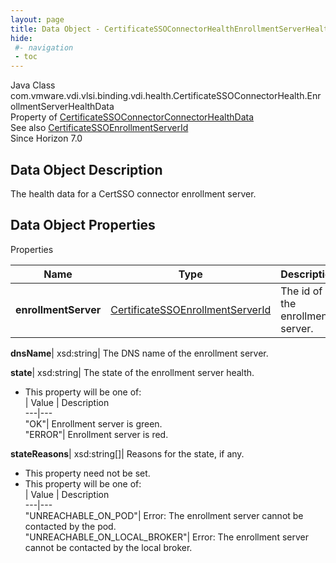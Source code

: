 ```yaml
---
layout: page
title: Data Object - CertificateSSOConnectorHealthEnrollmentServerHealthData
hide:
 #- navigation
 - toc
---
```






Java Class
    com.vmware.vdi.vlsi.binding.vdi.health.CertificateSSOConnectorHealth.EnrollmentServerHealthData  
Property of
     [CertificateSSOConnectorConnectorHealthData](vdi.health.CertificateSSOConnectorHealth.ConnectorHealthData.md#field_detail)  
See also
     [CertificateSSOEnrollmentServerId](vdi.entity.CertificateSSOEnrollmentServerId.md)  
Since 
    Horizon 7.0

## Data Object Description 

The health data for a CertSSO connector enrollment server. 

## Data Object Properties

Properties

Name |  Type |  Description   
---|---|---  
**enrollmentServer**| [CertificateSSOEnrollmentServerId](vdi.entity.CertificateSSOEnrollmentServerId.md)|  The id of the enrollment server.   
  
**dnsName**|  xsd:string|  The DNS name of the enrollment server.   
  
**state**|  xsd:string|  The state of the enrollment server health.   


  * This property will be one of:  
|  Value |  Description   
---|---  
"OK"| Enrollment server is green.  
"ERROR"| Enrollment server is red.  

  
**stateReasons**|  xsd:string[]|  Reasons for the state, if any.   


 * This property need not be set.
  * This property will be one of:  
|  Value |  Description   
---|---  
"UNREACHABLE_ON_POD"| Error: The enrollment server cannot be contacted by the pod.  
"UNREACHABLE_ON_LOCAL_BROKER"| Error: The enrollment server cannot be contacted by the local broker.  

  
  
  
   
  
  

